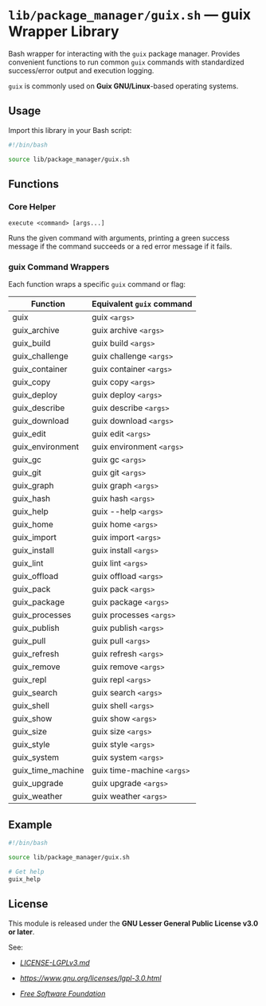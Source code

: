 # `lib/package_manager/guix.sh` — guix Wrapper Library

Bash wrapper for interacting with the `guix` package manager. Provides convenient functions to run common `guix` commands with standardized success/error output and execution logging.

`guix` is commonly used on **Guix GNU/Linux**-based operating systems.

## Usage

Import this library in your Bash script:

```bash
#!/bin/bash

source lib/package_manager/guix.sh
```

## Functions

### Core Helper

`execute <command> [args...]`

Runs the given command with arguments, printing a green success message if the command succeeds or a red error message if it fails.

### guix Command Wrappers

Each function wraps a specific `guix` command or flag:

| **Function**           | **Equivalent `guix` command** |
|------------------------|-------------------------------|
| guix                   | guix `<args>`                 |
| guix_archive           | guix archive `<args>`         |
| guix_build             | guix build `<args>`           |
| guix_challenge         | guix challenge `<args>`       |
| guix_container         | guix container `<args>`       |
| guix_copy              | guix copy `<args>`            |
| guix_deploy            | guix deploy `<args>`          |
| guix_describe          | guix describe `<args>`        |
| guix_download          | guix download `<args>`        |
| guix_edit              | guix edit `<args>`            |
| guix_environment       | guix environment `<args>`     |
| guix_gc                | guix gc `<args>`              |
| guix_git               | guix git `<args>`             |
| guix_graph             | guix graph `<args>`           |
| guix_hash              | guix hash `<args>`            |
| guix_help              | guix --help `<args>`          |
| guix_home              | guix home `<args>`            |
| guix_import            | guix import `<args>`          |
| guix_install           | guix install `<args>`         |
| guix_lint              | guix lint `<args>`            |
| guix_offload           | guix offload `<args>`         |
| guix_pack              | guix pack `<args>`            |
| guix_package           | guix package `<args>`         |
| guix_processes         | guix processes `<args>`       |
| guix_publish           | guix publish `<args>`         |
| guix_pull              | guix pull `<args>`            |
| guix_refresh           | guix refresh `<args>`         |
| guix_remove            | guix remove `<args>`          |
| guix_repl              | guix repl `<args>`            |
| guix_search            | guix search `<args>`          |
| guix_shell             | guix shell `<args>`           |
| guix_show              | guix show `<args>`            |
| guix_size              | guix size `<args>`            |
| guix_style             | guix style `<args>`           |
| guix_system            | guix system `<args>`          |
| guix_time_machine      | guix time-machine `<args>`    |
| guix_upgrade           | guix upgrade `<args>`         |
| guix_weather           | guix weather `<args>`         |

## Example

```bash
#!/bin/bash

source lib/package_manager/guix.sh

# Get help
guix_help
```

## License

This module is released under the **GNU Lesser General Public License v3.0 or later**.

See:

- [_LICENSE-LGPLv3.md_](https://github.com/Archetypum/tum-bash/blob/master/LICENSE-LGPLv3.md)

- _https://www.gnu.org/licenses/lgpl-3.0.html_

- [_Free Software Foundation_](https://www.fsf.org/)
